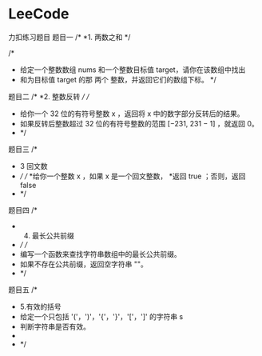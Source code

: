 # LeeCode
力扣练习题目
题目一
/*
*1. 两数之和
*/

/*
* 给定一个整数数组 nums 和一个整数目标值 target，请你在该数组中找出
* 和为目标值 target  的那 两个 整数，并返回它们的数组下标。
*/

题目二
/*
*2. 整数反转
*/
/*
* 给你一个 32 位的有符号整数 x ，返回将 x 中的数字部分反转后的结果。
* 如果反转后整数超过 32 位的有符号整数的范围 [−231,  231 − 1] ，就返回 0。
* */

题目三
/*
* 3 回文数
* */
/*
*给你一个整数 x ，如果 x 是一个回文整数，
*返回 true ；否则，返回 false
* */

题目四
/*
* 4. 最长公共前缀
* */
/*
* 编写一个函数来查找字符串数组中的最长公共前缀。
* 如果不存在公共前缀，返回空字符串 ""。
* */

题目五
/*
* 5.有效的括号
* 给定一个只包括 '('，')'，'{'，'}'，'['，']' 的字符串 s
* 判断字符串是否有效。
*
* */
